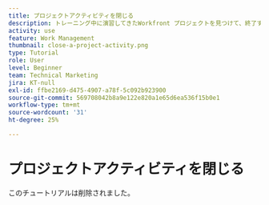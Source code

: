 ```yaml
---
title: プロジェクトアクティビティを閉じる
description: トレーニング中に演習してきたWorkfront プロジェクトを見つけて、終了する準備を整えます。
activity: use
feature: Work Management
thumbnail: close-a-project-activity.png
type: Tutorial
role: User
level: Beginner
team: Technical Marketing
jira: KT-null
exl-id: ffbe2169-d475-4907-a78f-5c092b923900
source-git-commit: 569708042b8a9e122e820a1e65d6ea536f15b0e1
workflow-type: tm+mt
source-wordcount: '31'
ht-degree: 25%

---
```


# プロジェクトアクティビティを閉じる

このチュートリアルは削除されました。
